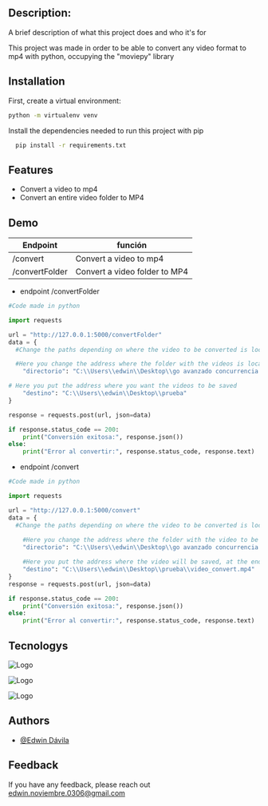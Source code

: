 
## Description:

A brief description of what this project does and who it's for

This project was made in order to be able to convert any video format to mp4 with python, occupying the "moviepy" library

## Installation

First, create a virtual environment:


```bash
python -m virtualenv venv
```


Install the dependencies needed to run this project with pip

```bash
  pip install -r requirements.txt
```
## Features

- Convert a video to mp4
- Convert an entire video folder to MP4

## Demo

| Endpoint             |      función                                                                |
| ----------------- | ------------------------------------------------------------------ |
| /convert | Convert a video to mp4 |
| /convertFolder | Convert a video folder to MP4 |

* endpoint /convertFolder

```python
#Code made in python

import requests

url = "http://127.0.0.1:5000/convertFolder" 
data = {
  #Change the paths depending on where the video to be converted is located

  #Here you change the address where the folder with the videos is located
    "directorio": "C:\\Users\\edwin\\Desktop\\go avanzado concurrencia sin convertir",

# Here you put the address where you want the videos to be saved
    "destino": "C:\\Users\\edwin\\Desktop\\prueba"
}

response = requests.post(url, json=data)

if response.status_code == 200:
    print("Conversión exitosa:", response.json())
else:
    print("Error al convertir:", response.status_code, response.text)
```

* endpoint /convert

```python
#Code made in python

import requests

url = "http://127.0.0.1:5000/convert" 
data = {
  #Change the paths depending on where the video to be converted is located
  
    #Here you change the address where the folder with the video to be converted is located
    "directorio": "C:\\Users\\edwin\\Desktop\\go avanzado concurrencia sin convertir",

    #Here you put the address where the video will be saved, at the end the name is added to it with the mp4 extension
    "destino": "C:\\Users\\edwin\\Desktop\\prueba\\video_convert.mp4"
}
response = requests.post(url, json=data)

if response.status_code == 200:
    print("Conversión exitosa:", response.json())
else:
    print("Error al convertir:", response.status_code, response.text)
```

## Tecnologys

![Logo](https://www.svgrepo.com/show/374016/python.svg)

![Logo](https://zulko.github.io/moviepy/_images/logo.png)

![Logo](https://www.svgrepo.com/show/508915/flask.svg)

## Authors

- [@Edwin Dávila](https://github.com/ed031104)

## Feedback

If you have any feedback, please reach out  edwin.noviembre.0306@gmail.com